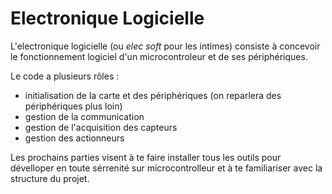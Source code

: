 # Electronique Logicielle

L'electronique logicielle (ou *elec soft* pour les intimes) consiste à concevoir le fonctionnement logiciel d'un microcontroleur et de ses périphériques.

Le code a plusieurs rôles :

* initialisation de la carte et des périphériques (on reparlera des périphériques plus loin)
* gestion de la communication
* gestion de l'acquisition des capteurs
* gestion des actionneurs

Les prochains parties visent à te faire installer tous les outils pour dévelloper en toute sérrenité sur microcontrolleur et à te familiariser avec la structure du projet.
